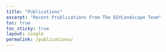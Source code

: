 ```yaml
---
title: "Publications"
excerpt: "Recent Prublications From The EGYLandscape Team"
toc: true
toc_sticky: true
layout: single
permalink: /publications/
---
```

